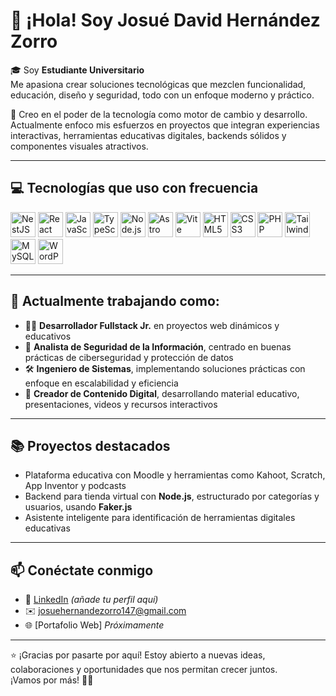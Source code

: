 # 👋 ¡Hola! Soy Josué David Hernández Zorro

🎓 Soy **Estudiante Universitario**  
Me apasiona crear soluciones tecnológicas que mezclen funcionalidad, educación, diseño y seguridad, todo con un enfoque moderno y práctico. 

🚀 Creo en el poder de la tecnología como motor de cambio y desarrollo. Actualmente enfoco mis esfuerzos en proyectos que integran experiencias interactivas, herramientas educativas digitales, backends sólidos y componentes visuales atractivos.

---

## 💻 Tecnologías que uso con frecuencia

<p>
  <img src="https://cdn.jsdelivr.net/gh/devicons/devicon/icons/nestjs/nestjs-plain.svg" width="40" alt="NestJS"/>
  <img src="https://cdn.jsdelivr.net/gh/devicons/devicon/icons/react/react-original.svg" width="40" alt="React"/>
  <img src="https://cdn.jsdelivr.net/gh/devicons/devicon/icons/javascript/javascript-original.svg" width="40" alt="JavaScript"/>
  <img src="https://cdn.jsdelivr.net/gh/devicons/devicon/icons/typescript/typescript-original.svg" width="40" alt="TypeScript"/>
  <img src="https://cdn.jsdelivr.net/gh/devicons/devicon/icons/nodejs/nodejs-original.svg" width="40" alt="Node.js"/>
  <img src="https://cdn.jsdelivr.net/gh/devicons/devicon/icons/astro/astro-original.svg" width="40" alt="Astro"/>
  <img src="https://cdn.jsdelivr.net/gh/devicons/devicon/icons/vite/vite-original.svg" width="40" alt="Vite"/>
  <img src="https://cdn.jsdelivr.net/gh/devicons/devicon/icons/html5/html5-original.svg" width="40" alt="HTML5"/>
  <img src="https://cdn.jsdelivr.net/gh/devicons/devicon/icons/css3/css3-original.svg" width="40" alt="CSS3"/>
  <img src="https://cdn.jsdelivr.net/gh/devicons/devicon/icons/php/php-original.svg" width="40" alt="PHP"/>
  <img src="https://cdn.jsdelivr.net/gh/devicons/devicon/icons/tailwindcss/tailwindcss-plain.svg" width="40" alt="Tailwind CSS"/>
  <img src="https://cdn.jsdelivr.net/gh/devicons/devicon/icons/mysql/mysql-original.svg" width="40" alt="MySQL"/>
  <img src="https://cdn.jsdelivr.net/gh/devicons/devicon/icons/wordpress/wordpress-original.svg" width="40" alt="WordPress"/>
</p>

---

## 🧠 Actualmente trabajando como:
- 👨‍💻 **Desarrollador Fullstack Jr.** en proyectos web dinámicos y educativos  
- 🔐 **Analista de Seguridad de la Información**, centrado en buenas prácticas de ciberseguridad y protección de datos  
- 🛠️ **Ingeniero de Sistemas**, implementando soluciones prácticas con enfoque en escalabilidad y eficiencia  
- 🎥 **Creador de Contenido Digital**, desarrollando material educativo, presentaciones, videos y recursos interactivos

---

## 📚 Proyectos destacados
- Plataforma educativa con Moodle y herramientas como Kahoot, Scratch, App Inventor y podcasts
- Backend para tienda virtual con **Node.js**, estructurado por categorías y usuarios, usando **Faker.js**
- Asistente inteligente para identificación de herramientas digitales educativas

---

## 📫 Conéctate conmigo

- 💼 [LinkedIn]([https://www.linkedin.com/](https://www.linkedin.com/in/josue-hernandez-5788391ab/)) *(añade tu perfil aquí)*
- ✉️ josuehernandezorro147@gmail.com
- 🌐 [Portafolio Web] *Próximamente*

---

⭐ ¡Gracias por pasarte por aquí! Estoy abierto a nuevas ideas, colaboraciones y oportunidades que nos permitan crecer juntos.  
¡Vamos por más! 🚀✨
